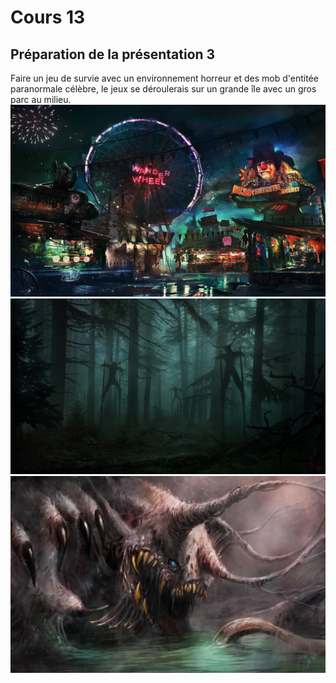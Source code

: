 # Cours 13
## Préparation de la présentation 3 
Faire un jeu de survie avec un environnement horreur et des mob d'entitée paranormale célèbre, le jeux se déroulerais sur un grande île avec un gros parc au milieu.
![pp 5](images/1.jpg)       
![pp 5](images/2.jpg)       
![pp 5](images/3.jpg)       
